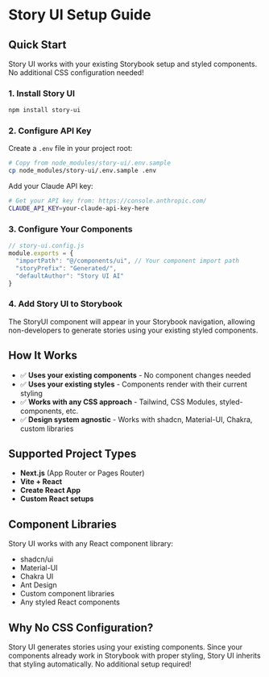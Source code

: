 # Story UI Setup Guide

## Quick Start

Story UI works with your existing Storybook setup and styled components. No additional CSS configuration needed!

### 1. Install Story UI

```bash
npm install story-ui
```

### 2. Configure API Key

Create a `.env` file in your project root:

```bash
# Copy from node_modules/story-ui/.env.sample
cp node_modules/story-ui/.env.sample .env
```

Add your Claude API key:

```bash
# Get your API key from: https://console.anthropic.com/
CLAUDE_API_KEY=your-claude-api-key-here
```

### 3. Configure Your Components

```javascript
// story-ui.config.js
module.exports = {
  "importPath": "@/components/ui", // Your component import path
  "storyPrefix": "Generated/",
  "defaultAuthor": "Story UI AI"
}
```

### 4. Add Story UI to Storybook

The StoryUI component will appear in your Storybook navigation, allowing non-developers to generate stories using your existing styled components.

## How It Works

- ✅ **Uses your existing components** - No component changes needed
- ✅ **Uses your existing styles** - Components render with their current styling
- ✅ **Works with any CSS approach** - Tailwind, CSS Modules, styled-components, etc.
- ✅ **Design system agnostic** - Works with shadcn, Material-UI, Chakra, custom libraries

## Supported Project Types

- **Next.js** (App Router or Pages Router)
- **Vite + React**
- **Create React App**
- **Custom React setups**

## Component Libraries

Story UI works with any React component library:
- shadcn/ui
- Material-UI
- Chakra UI
- Ant Design
- Custom component libraries
- Any styled React components

## Why No CSS Configuration?

Story UI generates stories using your existing components. Since your components already work in Storybook with proper styling, Story UI inherits that styling automatically. No additional setup required!
